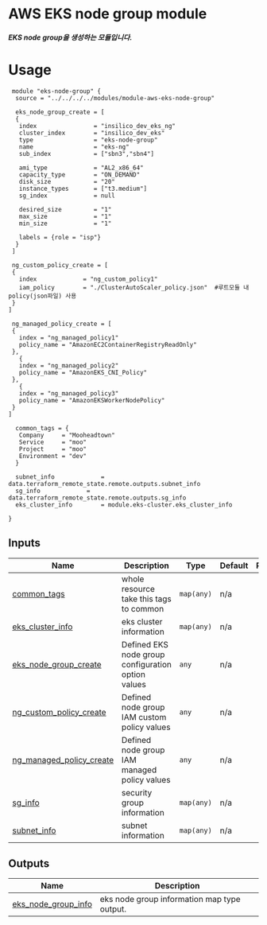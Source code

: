 <!-- BEGIN_TF_DOCS -->
# AWS EKS node group module

##### EKS node group을 생성하는 모듈입니다.

 # Usage
 ```
  module "eks-node-group" {
   source = "../../../../modules/module-aws-eks-node-group"
   
   eks_node_group_create = [
   {
    index                = "insilico_dev_eks_ng"
    cluster_index        = "insilico_dev_eks"
    type                 = "eks-node-group"
    name                 = "eks-ng"
    sub_index            = ["sbn3","sbn4"]

    ami_type             = "AL2_x86_64"
    capacity_type        = "ON_DEMAND"
    disk_size            = "20"
    instance_types       = ["t3.medium"]
    sg_index             = null

    desired_size         = "1"
    max_size             = "1"
    min_size             = "1"

    labels = {role = "isp"}
   }
  ]

  ng_custom_policy_create = [
  {
    index             = "ng_custom_policy1"
    iam_policy        = "./ClusterAutoScaler_policy.json"  #루트모듈 내 policy(json파일) 사용
  }
]

  ng_managed_policy_create = [
  {
    index = "ng_managed_policy1"
    policy_name = "AmazonEC2ContainerRegistryReadOnly"
  },
    {
    index = "ng_managed_policy2"
    policy_name = "AmazonEKS_CNI_Policy"
  },
    {
    index = "ng_managed_policy3"
    policy_name = "AmazonEKSWorkerNodePolicy"
  }
]

   common_tags = {
    Company     = "Mooheadtown"
    Service     = "moo"
    Project     = "moo"
    Environment = "dev"
   }

   subnet_info             = data.terraform_remote_state.remote.outputs.subnet_info
   sg_info             = data.terraform_remote_state.remote.outputs.sg_info
   eks_cluster_info        = module.eks-cluster.eks_cluster_info

}
 ```

## Inputs

| Name | Description | Type | Default | Required |
|------|-------------|------|---------|:--------:|
| <a name="input_common_tags"></a> [common\_tags](#input\_common\_tags) | whole resource take this tags to common | `map(any)` | n/a | yes |
| <a name="input_eks_cluster_info"></a> [eks\_cluster\_info](#input\_eks\_cluster\_info) | eks cluster information | `map(any)` | n/a | yes |
| <a name="input_eks_node_group_create"></a> [eks\_node\_group\_create](#input\_eks\_node\_group\_create) | Defined EKS node group configuration option values | `any` | n/a | yes |
| <a name="input_ng_custom_policy_create"></a> [ng\_custom\_policy\_create](#input\_ng\_custom\_policy\_create) | Defined node group IAM custom policy values | `any` | n/a | yes |
| <a name="input_ng_managed_policy_create"></a> [ng\_managed\_policy\_create](#input\_ng\_managed\_policy\_create) | Defined node group IAM managed policy values | `any` | n/a | yes |
| <a name="input_sg_info"></a> [sg\_info](#input\_sg\_info) | security group information | `map(any)` | n/a | yes |
| <a name="input_subnet_info"></a> [subnet\_info](#input\_subnet\_info) | subnet information | `map(any)` | n/a | yes |

## Outputs

| Name | Description |
|------|-------------|
| <a name="output_eks_node_group_info"></a> [eks\_node\_group\_info](#output\_eks\_node\_group\_info) | eks node group information map type output. |
<!-- END_TF_DOCS -->